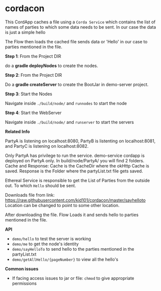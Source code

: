 # cordacon
This CordApp caches a file using a `Corda Service` which contains the list of names of parties to which some data needs to be sent. 
In our case the data is just a simple hello

The Flow then loads the cached file sends data or 'Hello' in our case to parties mentioned in the file.


**Step 1**: From the Project DIR

do a **gradle deployNodes** to create the nodes.

**Step 2**: From the Project DIR

Do a **gradle createServer** to create the BootJar in demo-server project. 

**Step 3**: Start the Nodes

Navigate inside `./build/node/` and `runnodes` to start the node

**Step 4**: Start the WebServer

Navigate inside `./build/node/` and `runserver` to start the servers

**Related Info**

PartyA is listening on localhost:8080, PartyB is listenting on localhost:8081, and PartyC is listening on localhost:8082.

Only PartyA has privilege to run the service. demo-service cordapp is deployed on PartyA only.
In build/node/PartyA/ you will find 2 folders. Cache and Response:
Cache is the CacheDir where the okHttp Cache is saved. Response is the Folder where the partyList.txt file gets saved. 

Ethereal Service is responsible to get the List of Parties from the outside out. To which `Hello` should be sent.

Downloads file from link: https://raw.githubusercontent.com/kid101/cordacon/master/sayhelloto
Location can be changed to point to some other location.

After downloading the file. Flow Loads it and sends hello to parties mentioned in the file.

**API**

* `demo/hello` to test the server is working
* `demo/me` to get the node's identity
* `demo/sayHelloTo` to send hello to the parties mentioned in the partyList.txt
* `demo/getAllHello/{pageNumber}` to view all the hello's

**Common issues**

* If facing access issues to jar or file: `chmod` to give appropriate permissions